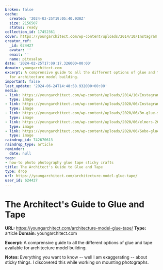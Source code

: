 ```yaml
---
broken: false
cache:
  created: '2024-02-25T19:05:40.930Z'
  size: 2156507
  status: ready
collection_id: 17452361
cover: https://youngarchitect.com/wp-content/uploads/2014/10/Instagram.jpg
creator_ref:
  _id: 624427
  avatar: ''
  email: ''
  name: pitosalas
date: '2024-02-25T17:09:17.326000+00:00'
domain: youngarchitect.com
excerpt: A comprensive guide to all the different options of glue and tape available
  for architecture model building.
important: false
last_update: '2024-06-24T14:48:58.932000+00:00'
media:
- link: https://youngarchitect.com/wp-content/uploads/2014/10/Instagram.jpg
  type: image
- link: https://youngarchitect.com/wp-content/uploads/2020/06/Instagram.jpg
  type: image
- link: https://youngarchitect.com/wp-content/uploads/2020/06/3m-glue-stick-148x300.jpg
  type: image
- link: https://youngarchitect.com/wp-content/uploads/2020/06/elmers-201x300.jpg
  type: image
- link: https://youngarchitect.com/wp-content/uploads/2020/06/Sobo-glue-225x300.jpg
  type: image
raindrop_id: 742670613
raindrop_type: article
reminder:
  date: null
tags:
- how-to photo photography glue tape sticky crafts
title: The Architect's Guide to Glue and Tape
type: drop
url: https://youngarchitect.com/architecture-model-glue-tape/
user_id: 624427
---
```


# The Architect's Guide to Glue and Tape

**URL:** https://youngarchitect.com/architecture-model-glue-tape/
**Type:** article
**Domain:** youngarchitect.com

**Excerpt:** A comprensive guide to all the different options of glue and tape available for architecture model building.

**Notes:**
Everything you want to know -- well I am exaggerating -- about sticky things. I discovered this while working on mounting photographs.

